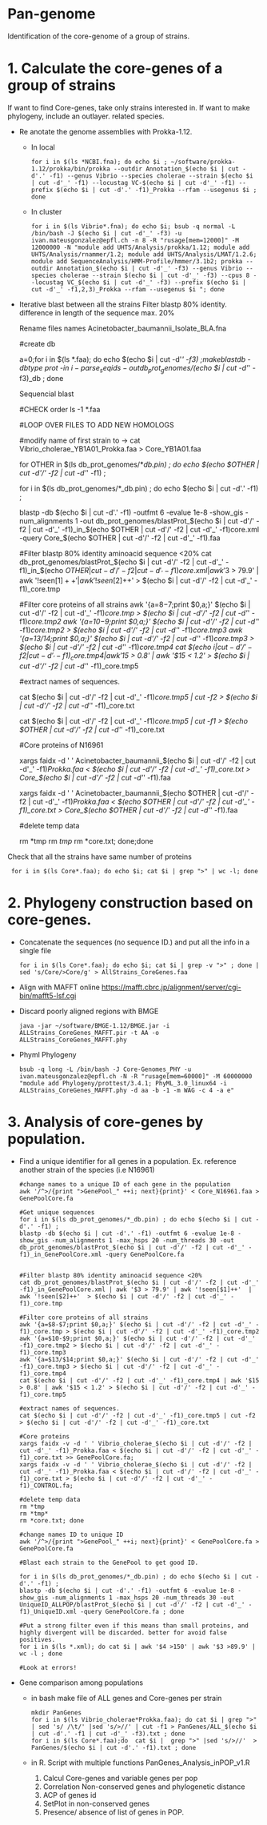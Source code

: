 # Pan-genome
Identification of the core-genome of a group of strains.

# 1. Calculate the core-genes of a group of strains
If want to find Core-genes, take only strains interested in.
If want to make phylogeny, include an outlayer. related species.
  
- Re anotate the genome assemblies with Prokka-1.12.
  - In local 
  
        for i in $(ls *NCBI.fna); do echo $i ; ~/software/prokka-1.12/prokka/bin/prokka --outdir Annotation_$(echo $i | cut -d'.' -f1) --genus Vibrio --species cholerae --strain $(echo $i | cut -d'_' -f1) --locustag VC-$(echo $i | cut -d'_' -f1) --prefix $(echo $i | cut -d'.' -f1)_Prokka --rfam --usegenus $i ; done

  - In cluster

        for i in $(ls Vibrio*.fna); do echo $i; bsub -q normal -L /bin/bash -J $(echo $i | cut -d'_' -f3) -u ivan.mateusgonzalez@epfl.ch -n 8 -R "rusage[mem=12000]" -M 12000000 -N "module add UHTS/Analysis/prokka/1.12; module add UHTS/Analysis/rnammer/1.2; module add UHTS/Analysis/LMAT/1.2.6; module add SequenceAnalysis/HMM-Profile/hmmer/3.1b2; prokka --outdir Annotation_$(echo $i | cut -d'_' -f3) --genus Vibrio --species cholerae --strain $(echo $i | cut -d'_' -f3) --cpus 8 --locustag VC_$(echo $i | cut -d'_' -f3) --prefix $(echo $i | cut -d'_' -f1,2,3)_Prokka --rfam --usegenus $i "; done

- Iterative blast between all the strains
Filter blastp 80% identity.  difference in length of the sequence max. 20%

   Rename files names Acinetobacter_baumannii_Isolate_BLA.fna

     #create db
    
    a=0;for i in $(ls *.faa); do echo $(echo $i | cut -d'_' -f3) ;makeblastdb -dbtype prot -in $i -parse_seqids -out db_prot_genomes/$(echo $i | cut -d'_' -f3)_db ; done

   Sequencial blast

    #CHECK order
      ls -1 *.faa
      
    #LOOP OVER FILES TO ADD NEW HOMOLOGS
    
    #modify name of first strain to ->
    cat Vibrio_cholerae_YB1A01_Prokka.faa > Core_YB1A01.faa

    for OTHER in $(ls db_prot_genomes/*_db.pin) ; do echo $(echo $OTHER | cut -d'/' -f2 | cut -d'_' -f1) ;

    for i in $(ls db_prot_genomes/*_db.pin) ; do echo $(echo $i | cut -d'.' -f1) ;

    blastp -db $(echo $i | cut -d'.' -f1) -outfmt 6 -evalue 1e-8 -show_gis -num_alignments 1 -out db_prot_genomes/blastProt_$(echo $i | cut -d'/' -f2 | cut -d'_' -f1)_in_$(echo $OTHER | cut -d'/' -f2 | cut -d'_' -f1)core.xml -query Core_$(echo $OTHER | cut -d'/' -f2 | cut -d'_' -f1).faa

    #Filter blastp 80% identity aminoacid sequence <20%
    cat db_prot_genomes/blastProt_$(echo $i | cut -d'/' -f2 | cut -d'_' -f1)_in_$(echo $OTHER | cut -d'/' -f2 | cut -d'_' -f1)core.xml | awk '$3 > 79.9' | awk '!seen[$1]++'  | awk '!seen[$2]++'  > $(echo $i | cut -d'/' -f2 | cut -d'_' -f1)_core.tmp

    #Filter core proteins of all strains
    awk '{a=$8-$7;print $0,a;}' $(echo $i | cut -d'/' -f2 | cut -d'_' -f1)_core.tmp > $(echo $i | cut -d'/' -f2 | cut -d'_' -f1)_core.tmp2
    awk '{a=$10-$9;print $0,a;}' $(echo $i | cut -d'/' -f2 | cut -d'_' -f1)_core.tmp2 > $(echo $i | cut -d'/' -f2 | cut -d'_' -f1)_core.tmp3
    awk '{a=$13/$14;print $0,a;}' $(echo $i | cut -d'/' -f2 | cut -d'_' -f1)_core.tmp3 > $(echo $i | cut -d'/' -f2 | cut -d'_' -f1)_core.tmp4
    cat $(echo $i | cut -d'/' -f2 | cut -d'_' -f1)_core.tmp4 | awk '$15 > 0.8' | awk '$15 < 1.2' > $(echo $i | cut -d'/' -f2 | cut -d'_' -f1)_core.tmp5

    #extract names of sequences.

    cat $(echo $i | cut -d'/' -f2 | cut -d'_' -f1)_core.tmp5 | cut -f2 > $(echo $i | cut -d'/' -f2 | cut -d'_' -f1)_core.txt

    cat $(echo $i | cut -d'/' -f2 | cut -d'_' -f1)_core.tmp5 | cut -f1 > $(echo $OTHER | cut -d'/' -f2 | cut -d'_' -f1)_core.txt

    #Core proteins of N16961

    xargs faidx -d ' ' Acinetobacter_baumannii_$(echo $i | cut -d'/' -f2 | cut -d'_' -f1)_Prokka.faa < $(echo $i | cut -d'/' -f2 | cut -d'_' -f1)_core.txt > Core_$(echo $i | cut -d'/' -f2 | cut -d'_' -f1).faa

    xargs faidx -d ' ' Acinetobacter_baumannii_$(echo $OTHER | cut -d'/' -f2 | cut -d'_' -f1)_Prokka.faa < $(echo $OTHER | cut -d'/' -f2 | cut -d'_' -f1)_core.txt > Core_$(echo $OTHER | cut -d'/' -f2 | cut -d'_' -f1).faa

    #delete temp data
    
    rm *tmp
    rm *tmp*
    rm *core.txt; done;done


Check that all the strains have same number of proteins
  
     for i in $(ls Core*.faa); do echo $i; cat $i | grep ">" | wc -l; done


# 2. Phylogeny construction based on core-genes.

- Concatenate the sequences (no sequence ID.) and put all the info in a single file

      for i in $(ls Core*.faa); do echo $i; cat $i | grep -v ">" ; done | sed 's/Core/>Core/g' > AllStrains_CoreGenes.faa

- Align with MAFFT online 
https://mafft.cbrc.jp/alignment/server/cgi-bin/mafft5-lsf.cgi

- Discard poorly aligned regions with BMGE

      java -jar ~/software/BMGE-1.12/BMGE.jar -i ALLStrains_CoreGenes_MAFFT.pir -t AA -o ALLStrains_CoreGenes_MAFFT.phy

- Phyml Phylogeny

      bsub -q long -L /bin/bash -J Core-Genomes_PHY -u ivan.mateusgonzalez@epfl.ch -N -R "rusage[mem=60000]" -M 60000000 "module add Phylogeny/prottest/3.4.1; PhyML_3.0_linux64 -i ALLStrains_CoreGenes_MAFFT.phy -d aa -b -1 -m WAG -c 4 -a e"

# 3. Analysis of core-genes by population.

- Find a unique identifier for all genes in a population. Ex. reference another strain of the species (i.e N16961)

      #change names to a unique ID of each gene in the population
      awk '/^>/{print ">GenePool_" ++i; next}{print}' < Core_N16961.faa > GenePoolCore.fa

      #Get unique sequences 
      for i in $(ls db_prot_genomes/*_db.pin) ; do echo $(echo $i | cut -d'.' -f1) ;
      blastp -db $(echo $i | cut -d'.' -f1) -outfmt 6 -evalue 1e-8 -show_gis -num_alignments 1 -max_hsps 20 -num_threads 30 -out db_prot_genomes/blastProt_$(echo $i | cut -d'/' -f2 | cut -d'_' -f1)_in_GenePoolCore.xml -query GenePoolCore.fa


      #Filter blastp 80% identity aminoacid sequence <20%
      cat db_prot_genomes/blastProt_$(echo $i | cut -d'/' -f2 | cut -d'_' -f1)_in_GenePoolCore.xml | awk '$3 > 79.9' | awk '!seen[$1]++'  | awk '!seen[$2]++'  > $(echo $i | cut -d'/' -f2 | cut -d'_' -f1)_core.tmp

      #Filter core proteins of all strains
      awk '{a=$8-$7;print $0,a;}' $(echo $i | cut -d'/' -f2 | cut -d'_' -f1)_core.tmp > $(echo $i | cut -d'/' -f2 | cut -d'_' -f1)_core.tmp2
      awk '{a=$10-$9;print $0,a;}' $(echo $i | cut -d'/' -f2 | cut -d'_' -f1)_core.tmp2 > $(echo $i | cut -d'/' -f2 | cut -d'_' -f1)_core.tmp3
      awk '{a=$13/$14;print $0,a;}' $(echo $i | cut -d'/' -f2 | cut -d'_' -f1)_core.tmp3 > $(echo $i | cut -d'/' -f2 | cut -d'_' -f1)_core.tmp4
      cat $(echo $i | cut -d'/' -f2 | cut -d'_' -f1)_core.tmp4 | awk '$15 > 0.8' | awk '$15 < 1.2' > $(echo $i | cut -d'/' -f2 | cut -d'_' -f1)_core.tmp5

      #extract names of sequences.
      cat $(echo $i | cut -d'/' -f2 | cut -d'_' -f1)_core.tmp5 | cut -f2 > $(echo $i | cut -d'/' -f2 | cut -d'_' -f1)_core.txt

      #Core proteins 
      xargs faidx -v -d ' ' Vibrio_cholerae_$(echo $i | cut -d'/' -f2 | cut -d'_' -f1)_Prokka.faa < $(echo $i | cut -d'/' -f2 | cut -d'_' -f1)_core.txt >> GenePoolCore.fa; 
      xargs faidx -v -d ' ' Vibrio_cholerae_$(echo $i | cut -d'/' -f2 | cut -d'_' -f1)_Prokka.faa < $(echo $i | cut -d'/' -f2 | cut -d'_' -f1)_core.txt > $(echo $i | cut -d'/' -f2 | cut -d'_' -f1)_CONTROL.fa; 

      #delete temp data
      rm *tmp
      rm *tmp*
      rm *core.txt; done

      #change names ID to unique ID
      awk '/^>/{print ">GenePool_" ++i; next}{print}' < GenePoolCore.fa > GenePoolCore.fa

      #Blast each strain to the GenePool to get good ID.

      for i in $(ls db_prot_genomes/*_db.pin) ; do echo $(echo $i | cut -d'.' -f1) ;
      blastp -db $(echo $i | cut -d'.' -f1) -outfmt 6 -evalue 1e-8 -show_gis -num_alignments 1 -max_hsps 20 -num_threads 30 -out UniqueID_ALLPOP/blastProt_$(echo $i | cut -d'/' -f2 | cut -d'_' -f1)_UniqueID.xml -query GenePoolCore.fa ; done 

      #Put a strong filter even if this means than small proteins, and highly divergent will be discarded. better for avoid false positives.
      for i in $(ls *.xml); do cat $i | awk '$4 >150' | awk '$3 >89.9' | wc -l ; done 

      #Look at errors!

- Gene comparison among populations

  - in bash make file of ALL genes and Core-genes per strain
  
        mkdir PanGenes
        for i in $(ls Vibrio_cholerae*Prokka.faa); do cat $i | grep ">" | sed 's/ /\t/' |sed 's/>//' | cut -f1 > PanGenes/ALL_$(echo $i | cut -d'.' -f1 | cut -d'_' -f3).txt ; done
        for i in $(ls Core*.faa);do  cat $i |  grep ">" |sed 's/>//'  > PanGenes/$(echo $i | cut -d'.' -f1).txt ; done

   - in R. Script with multiple functions PanGenes_Analysis_inPOP_v1.R
   
        1.  Calcul Core-genes and variable genes per pop
        2.  Correlation Non-conserved genes and phylogenetic distance
        3.  ACP of genes id
        4.  SetPlot in non-conserved genes
        5.  Presence/ absence of list of genes  in POP.


